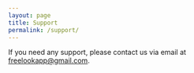 ```yaml
---
layout: page
title: Support
permalink: /support/
---
```


If you need any support, please contact us via email at [freelookapp@gmail.com][freelookapp-email].

[freelookapp-email]: mailto:freelookapp@gmail.com
